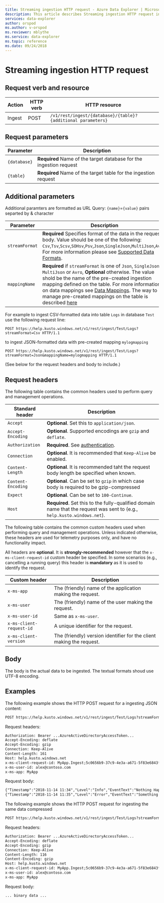 ```yaml
---
title: Streaming ingestion HTTP request - Azure Data Explorer | Microsoft Docs
description: This article describes Streaming ingestion HTTP request in Azure Data Explorer.
services: data-explorer
author: orspod
ms.author: v-orspod
ms.reviewer: mblythe
ms.service: data-explorer
ms.topic: reference
ms.date: 09/24/2018
---
```

# Streaming ingestion HTTP request

## Request verb and resource

|Action    |HTTP verb|HTTP resource                                               |
|----------|---------|------------------------------------------------------------|
|Ingest    |POST     |`/v1/rest/ingest/{database}/{table}?{additional parameters}`|

## Request parameters

| Parameter    |  Description                                                                                                |
|--------------|-------------------------------------------------------------------------------------------------------------|
| `{database}` | **Required** Name of the target database for the ingestion request                                          |
| `{table}`    | **Required** Name of the target table for the ingestion request                                             |

## Additional parameters
Additional paramters are formatted as URL Query: `{name}`=`{value}` pairs separted by & character


| Parameter    |  Description                                                                                                |
|--------------|-------------------------------------------------------------------------------------------------------------|
|`streamFormat`| **Required** Specifies format of the data in the request body. Value should be one of the following: `Csv`,`Tsv`,`Scsv`,`SOHsv`,`Psv`,`Json`,`SingleJson`,`MultiJson`,`Avro`. For more information please see [Supported Data Formats](../../management/data-ingestion/index.md#supported-data-formats).|
|`mappingName` | **Required** if `streamFormat` is one of `Json`, `SingleJson`, `MultiJson` or `Avro`, **Optional** otherwise. The value shold be the name of the pre-created ingestion mapping defined on the table. For more information on data mappings see [Data Mappings](../../management/mappings.md). The way to manage pre-created mappings on the table is described [here](../../management/tables.md#create-ingestion-mapping) |
              

For example to ingest CSV-formatted data into table `Logs` in database `Test`
use the following request line:

```
POST https://help.kusto.windows.net/v1/rest/ingest/Test/Logs?streamFormat=Csv HTTP/1.1
```

to ingest JSON-formatted data with pre-created mapping `mylogmapping`

```
POST https://help.kusto.windows.net/v1/rest/ingest/Test/Logs?streamFormat=Json&mappingName=mylogmapping HTTP/1.1
```


(See below for the request headers and body to include.)

## Request headers

The following table contains the common headers used to perform query and management
operations.

|Standard header  |Description                                                                                                              |
|------------------|------------------------------------------------------------------------------------------------------------------------|
|`Accept`          |**Optional**. Set this to `application/json`.                                                                           |
|`Accept-Encoding` |**Optional**. Supported encodings are `gzip` and `deflate`.                                                             |
|`Authorization`   |**Required**. See [authentication](./authentication.md).                                                                |
|`Connection`      |**Optional**. It is recommended that `Keep-Alive` be enabled.                                                           |
|`Content-Length`  |**Optional**. It is recommended taht the request body length be specified when known.                                   |
|`Content-Encoding`|**Optional**. Can be set to `gzip` in which case body is required to be gzip-compressed                                 |
|`Expect`          |**Optional**. Can be set to `100-Continue`.                                                                             |
|`Host`            |**Required**. Set this to the fully-qualified domain name that the request was sent to (e.g., `help.kusto.windows.net`).|

The following table contains the common custom headers used when performing query
and management operations. Unless indicated otherwise, these headers are used
for telemetry purposes only, and have no functionality impact.

All headers are **optional**. It is **strongly-recommended** however that the
`x-ms-client-request-id` custom header be specified. In some scenarios (e.g.,
cancelling a running query) this header is **mandatory** as it is used to identify
the request.


|Custom header           |Description                                                                                               |
|------------------------|----------------------------------------------------------------------------------------------------------|
|`x-ms-app`              |The (friendly) name of the application making the request.                                                |
|`x-ms-user`             |The (friendly) name of the user making the request.                                                       |
|`x-ms-user-id`          |Same as `x-ms-user`.                                                                                      |
|`x-ms-client-request-id`|A unique identifier for the request.                                                                      |
|`x-ms-client-version`   |The (friendly) version identifier for the client making the request.                                      |

## Body

The body is the actual data to be ingested. The textual formats shoud use UTF-8 encoding.

## Examples

The following example shows the HTTP POST request for a ingesting JSON content:

```txt
POST https://help.kusto.windows.net/v1/rest/ingest/Test/Logs?streamFormat=Json&mappingName=mylogmapping HTTP/1.1
```

Request headers:

```txt
Authorization: Bearer ...AzureActiveDirectoryAccessToken...
Accept-Encoding: deflate
Accept-Encoding: gzip
Connection: Keep-Alive
Content-Length: 161
Host: help.kusto.windows.net
x-ms-client-request-id: MyApp.Ingest;5c0656b9-37c9-4e3a-a671-5f83e6843fce
x-ms-user-id: alex@contoso.com
x-ms-app: MyApp
```

Request body:

```txt
{"Timestamp":"2018-11-14 11:34","Level":"Info","EventText":"Nothing Happened"}
{"Timestamp":"2018-11-14 11:35","Level":"Error","EventText":"Something Happened"}
```

The following example shows the HTTP POST request for ingesting the same data compressed

```txt
POST https://help.kusto.windows.net/v1/rest/ingest/Test/Logs?streamFormat=Json&mappingName=mylogmapping HTTP/1.1
```

Request headers:

```txt
Authorization: Bearer ...AzureActiveDirectoryAccessToken...
Accept-Encoding: deflate
Accept-Encoding: gzip
Connection: Keep-Alive
Content-Length: 116
Content-Encoding: gzip
Host: help.kusto.windows.net
x-ms-client-request-id: MyApp.Ingest;5c0656b9-37c9-4e3a-a671-5f83e6843fce
x-ms-user-id: alex@contoso.com
x-ms-app: MyApp
```

Request body:

```
... binary data ...
```